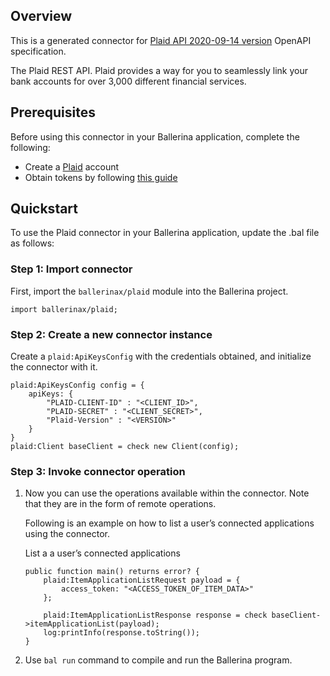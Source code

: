 ## Overview
This is a generated connector for [Plaid API 2020-09-14 version](https://plaid.com/docs/api/) OpenAPI specification. 

The Plaid REST API. Plaid provides a way for you to seamlessly link your bank accounts for over 3,000 different financial services.

## Prerequisites

Before using this connector in your Ballerina application, complete the following:

* Create a [Plaid](https://plaid.com/) account
* Obtain tokens by following [this guide](https://plaid.com/docs/api/#api-access)
 
## Quickstart

To use the Plaid connector in your Ballerina application, update the .bal file as follows:

### Step 1: Import connector
First, import the `ballerinax/plaid` module into the Ballerina project.
```ballerina
import ballerinax/plaid;
```

### Step 2: Create a new connector instance
Create a `plaid:ApiKeysConfig` with the credentials obtained, and initialize the connector with it.
```ballerina
plaid:ApiKeysConfig config = {
    apiKeys: {
        "PLAID-CLIENT-ID" : "<CLIENT_ID>", 
        "PLAID-SECRET" : "<CLIENT_SECRET>", 
        "Plaid-Version" : "<VERSION>"
    }
}
plaid:Client baseClient = check new Client(config);
```

### Step 3: Invoke connector operation
1. Now you can use the operations available within the connector. Note that they are in the form of remote operations.

    Following is an example on how to list a user’s connected applications using the connector.

    List a a user’s connected applications

    ```ballerina
    public function main() returns error? {
        plaid:ItemApplicationListRequest payload = {
            access_token: "<ACCESS_TOKEN_OF_ITEM_DATA>"
        };

        plaid:ItemApplicationListResponse response = check baseClient->itemApplicationList(payload);
        log:printInfo(response.toString());
    }
    ``` 

2. Use `bal run` command to compile and run the Ballerina program.
